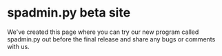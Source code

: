 # spadmin.py beta site

We've created this page where you can try our new program called spadmin.py out before the final release and share any bugs or comments with us.

